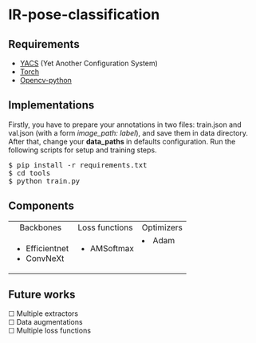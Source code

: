 <h1>IR-pose-classification</h1>
<h2 class="requirements">Requirements</h2>
<ul>
    <li><a href="https://github.com/rbgirshick/yacs">YACS</a> (Yet Another Configuration System)</li>
    <li><a href="https://pytorch.org/">Torch</a> </li>
    <li><a href="https://opencv.org/">Opencv-python</a> </li>
</ul>
<h2>Implementations</h2>
Firstly, you have to prepare your annotations in two files: train.json and val.json (with a form <i>image_path: label</i>), and
save them in data directory. After that, change your <b>data_paths</b> in defaults configuration. Run the following scripts
for setup and training steps.

<pre>$ pip install -r requirements.txt
$ cd tools
$ python train.py
</pre>

<h2>Components</h2>
<table align="center">
<tr valign="bottom" align="center">
    <td>Backbones</td>
    <td>Loss functions</td>
    <td>Optimizers</td>
</tr>
<tr valign="top">
    <td>
    <ul>
        <li>Efficientnet</li>
        <li>ConvNeXt</li>
    </ul>
    </td>
    <td>
    <ul>
        <li>AMSoftmax</li>
    </ul>
    </td>
    <td>
        <li>Adam</li>
    </td>
</tr>
</table>

<h2>Future works</h2>
<p>
&#x2610; Multiple extractors <br>
&#x2610; Data augmentations <br>
&#x2610; Multiple loss functions <br>
</p>
